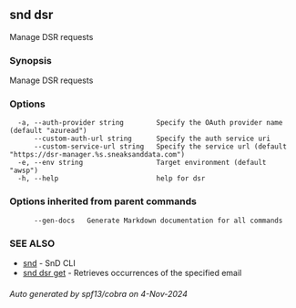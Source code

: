 ## snd dsr

Manage DSR requests

### Synopsis

Manage DSR requests

### Options

```
  -a, --auth-provider string        Specify the OAuth provider name (default "azuread")
      --custom-auth-url string      Specify the auth service uri
      --custom-service-url string   Specify the service url (default "https://dsr-manager.%s.sneaksanddata.com")
  -e, --env string                  Target environment (default "awsp")
  -h, --help                        help for dsr
```

### Options inherited from parent commands

```
      --gen-docs   Generate Markdown documentation for all commands
```

### SEE ALSO

* [snd](snd.md)	 - SnD CLI
* [snd dsr get](snd_dsr_get.md)	 - Retrieves occurrences of the specified email

###### Auto generated by spf13/cobra on 4-Nov-2024
